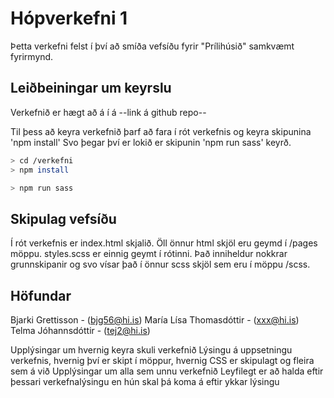 
# Hópverkefni 1

Þetta verkefni felst í því að smíða vefsíðu fyrir "Prílihúsið" samkvæmt fyrirmynd.


## Leiðbeiningar um keyrslu

Verkefnið er hægt að á í á --link á github repo--

Til þess að keyra verkefnið þarf að fara í rót verkefnis og keyra skipunina 'npm install'
Svo þegar því er lokið er skipunin 'npm run sass' keyrð.

```bash
> cd /verkefni
> npm install

> npm run sass
```

## Skipulag vefsíðu

Í rót verkefnis er index.html skjalið. Öll önnur html skjöl eru geymd í /pages möppu.
styles.scss er einnig geymt í rótinni. Það inniheldur nokkrar grunnskipanir og svo vísar það í önnur scss skjöl sem eru í möppu /scss. 


## Höfundar 
Bjarki Grettisson             -       (bjg56@hi.is)
María Lísa Thomasdóttir       -       (xxx@hi.is)    
Telma Jóhannsdóttir           -       (tej2@hi.is)

Upplýsingar um hvernig keyra skuli verkefnið
Lýsingu á uppsetningu verkefnis, hvernig því er skipt í möppur, hvernig CSS er skipulagt og fleira sem á við
Upplýsingar um alla sem unnu verkefnið
Leyfilegt er að halda eftir þessari verkefnalýsingu en hún skal þá koma á eftir ykkar lýsingu
